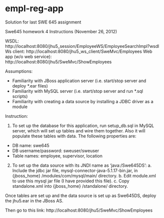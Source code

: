 empl-reg-app
============

Solution for last SWE 645 assignment

Swe645 homework 4 Instructions (November 26, 2012)

WSDL: http://localhost:8080/jhu5_session/EmployeeWS/EmployeeSearchImpl?wsdl
Ws client: http://localhost:8080/jhu5_ws_client/SweMvc/Employees
Web app (w/o web service): http://localhost:8080/jhu5/SweMvc/ShowEmployees


Assumptions:
-  Familiarity with JBoss application server (i.e. start/stop server and deploy *.ear files)
-	Familiarity with MySQL server (i.e. start/stop server and run *.sql scripts)
-	Familiarity with creating a data source by installing a JDBC driver as a module 

Instruction:
1.	To set up the database for this application, run setup_db.sql in MySQL server, which will set up tables and wire them together. Also it will populate these tables with data. The following properties are: 
-	DB name: swe645
-	DB username/password: sweuser/sweuser
-	Table names: employee, supervisor, location

2.	To set up the data source with its JNDI name as ‘java:/Swe645DS’:
a.	Include the jdbc jar file, mysql-connector-java-5.1.17-bin.jar, in {jboss_home} /modules/com/mysql/main/ directory.
b.	Edit module.xml to use this mysql jar file (I have provided this file).
c.	Copy standalone.xml into {jboss_home} /standalone/ directory.

Once tables are set up and the data source is set up as Swe645DS, deploy the jhu5.ear in the JBoss AS.

Then go to this link: http://localhost:8080/jhu5/SweMvc/ShowEmployees
